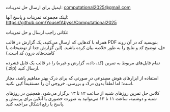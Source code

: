 ایمیل برای ارسال حل تمرینات:
computational2025@gmail.com

لینک مجموعه تمرینات و پاسخ آنها:
https://github.com/YousefAbyss/Computational2025

نکاتی راجب ارسال و حل تمرینات:

همراه با کدهایی که ارسال می‌کنید، یک گزارش در قالب PDF بنویسید که در آن روند حل، توضیح کد و نتایج را به طور خلاصه بیان کرده باشید.
(این گزارش جدا از توضیحات یا کامنت‌های درون کد است.)

تمام فایل‌های مربوط به تمرین (کد، داده، گزارش و غیره) را در قالب یک فایل فشرده (.zip) ارسال کنید.

استفاده از ابزارهای هوش مصنوعی در صورتی که برای درک بهتر مفاهیم باشد، مجاز است؛ اما لطفاً بدون درک و بررسی، خروجی آن را مستقیماً کپی نکنید.

کلاس حل تمرین روزهای شنبه از ساعت ۱۲ تا ۱۳ برگزار می‌شود.
همچنین در روزهای شنبه و دوشنبه، ساعت ۱۱ تا ۱۳ می‌توانید به صورت حضوری یا آنلاین برای پرسش و پاسخ یا رفع اشکال مراجعه کنید.
